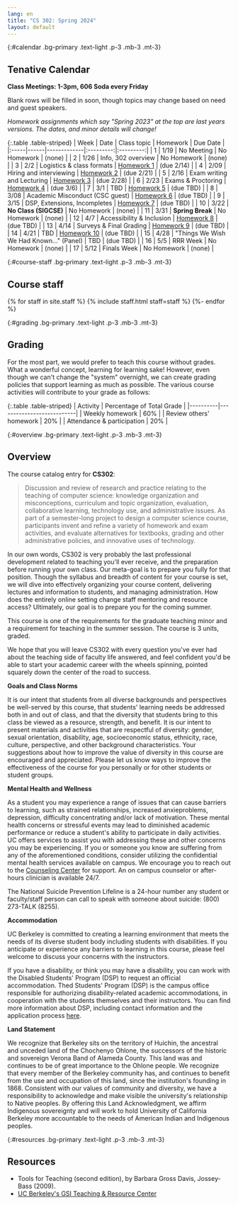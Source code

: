```yaml
---
lang: en
title: "CS 302: Spring 2024"
layout: default
---
```


{:#calendar .bg-primary .text-light .p-3 .mb-3 .mt-3}
## **Tenative** Calendar

**Class Meetings: 1-3pm, 606 Soda every Friday**

Blank rows will be filled in soon, though topics may change based on
need and guest speakers.

_Homework assignments which say "Spring 2023" at the top are last years versions. The dates, and minor details will change!_

{:.table .table-striped}
| Week | Date | Class topic | Homework | Due Date |
|:-----|------|-------------|:---------:|:---------:|
| 1    | 1/19 | No Meeting | No Homework | (none) |
| 2    | 1/26 | Info, 302 overview | No Homework | (none) |
| 3    | 2/2  | Logistics & class formats | [Homework 1][hw1] | (due 2/14) |
| 4    | 2/09 | Hiring and interviewing | [Homework 2][hw2] | (due 2/21) |
| 5    | 2/16 | Exam writing and Lecturing | [Homework 3][hw3] | (due 2/28) |
| 6    | 2/23 | Exams & Proctoring | [Homework 4][hw4] | (due 3/6) |
| 7    | 3/1  | TBD | [Homework 5][hw5] | (due TBD) |
| 8    | 3/08 | Academic Misconduct (CSC guest) | [Homework 6][hw6] | (due TBD) |
| 9    | 3/15 |  DSP, Extensions, Incompletes | [Homework 7][hw7] | (due TBD) |
| 10   | 3/22 | **No Class (SIGCSE)** | No Homework | (none) |
| 11   | 3/31 | **Spring Break** | No Homework | (none) |
| 12   | 4/7  | Accessibility & Inclusion | [Homework 8][hw8] | (due TBD) |
| 13   | 4/14 | Surveys & Final Grading | [Homework 9][hw9] | (due TBD) |
| 14   | 4/21 | TBD | [Homework 10][hw10] | (due TBD) |
| 15   | 4/28 | "Things We Wish We Had Known…" (Panel) | TBD | (due TBD) |
| 16   | 5/5  | RRR Week | No Homework | (none) |
| 17   | 5/12 | Finals Week | No Homework | (none) |


[hw1]: /sp24/hw/hw1
[hw2]: /sp24/hw/hw2
[hw3]: /sp24/hw/hw3
[hw4]: https://docs.google.com/document/d/1nq4Yq-gBIUkr3eG8ui5iQI3HiJlXR13dvHOKWL_Pgvg/preview
[hw5]: https://docs.google.com/document/d/19GzaFnvlwafGD4rzVbAYSTQCN9F-aLU4YDcoX4agGCM/preview
[hw6]: https://docs.google.com/document/d/1Re_pn18RIHigO6tHzRcuuXqMLHlRvrgyrLT5OA-odvM/preview
[hw7]: https://docs.google.com/document/d/1xBIBXpH1yR654XgmY0gBFsAju-yuzbsg2wVdtk2kmjY/preview
[hw8]: https://docs.google.com/document/d/1Ofa4NmYLlL_XugiBBDjWYxKQBzOS_Z_veNEiTB-P4Kw/preview
[hw9]: https://docs.google.com/document/d/1jpAWeLPtWuDehENO5zIx6UzT4z1OEyieAIP9UL85m1c/preview
[hw10]: https://docs.google.com/document/d/1uVWoXn7HORUC7CCROphr9dq2hcsU-Kqx4W6MlQ5H4ow/preview
[hw11]: https://docs.google.com/document/d/1qANVq4eq9awixuokGti2p6vLaaFDrnDv57wE0oonnb4/preview
[hw12]: https://docs.google.com/document/d/1IEOIYp9W4NGJyCep1VDqUm_vJHjCAVXvlVrQzjsfZl4/preview
[hw13]: https://docs.google.com/document/d/1zsj3UMsKjiz7Rc8m_W_UBQ2gkXkXI32s_KeJabqvzFw/preview

<!--
To make a link open in:
Preview mode: → Replace /edit with /preview
Force a copy: → Replace /edit with /copy
Force a copy with comment: → Replace /edit with /copy?copyComments=true
Create a template: → Replace /edit with /template/preview
In PDF:  → Google Docs & Sheets: Replace /edit with /export?format=pdf
→ Google Slides & Drawings: Replace /edit with /export/pdf
 -->

{:#course-staff .bg-primary .text-light .p-3 .mb-3 .mt-3}
## Course staff

<div class="container">
  <div class="row">
    {% for staff in site.staff %}
      {% include staff.html staff=staff %}
    {%- endfor %}
  </div>
</div>

{:#grading .bg-primary .text-light .p-3 .mb-3 .mt-3}
## Grading

For the most part, we would prefer to teach this course without grades.
What a wonderful concept, learning for learning sake! However, even
though we can\'t change the \"system\" overnight, we can create grading
policies that support learning as much as possible. The various course
activities will contribute to your grade as follows:

{:.table .table-striped}
| Activity | Percentage of Total Grade |
|----------|---------------------------|
| Weekly homework | 60% |
| Review others' homework | 20% |
| Attendance & participation | 20% |

{:#overview .bg-primary .text-light .p-3 .mb-3 .mt-3}
## Overview

The course catalog entry for **CS302**:

> Discussion and review of research and practice relating to the
> teaching of computer science: knowledge organization and
> misconceptions, curriculum and topic organization, evaluation,
> collaborative learning, technology use, and administrative issues. As
> part of a semester-long project to design a computer science course,
> participants invent and refine a variety of homework and exam
> activities, and evaluate alternatives for textbooks, grading and other
> administrative policies, and innovative uses of technology.

In our own words, CS302 is very probably the last professional
development related to teaching you\'ll ever receive, and the
preparation before running your own class. Our meta-goal is to prepare
you fully for that position. Though the syllabus and breadth of content
for your course is set, we will dive into effectively organizing your
course content, delivering lectures and information to students, and
managing administration. How does the entirely online setting change
staff mentoring and resource access? Ultimately, our goal is to prepare
you for the coming summer.

This course is one of the requirements for the graduate teaching minor
and a requirement for teaching in the summer session. The course is 3
units, graded.

We hope that you will leave CS302 with every question you\'ve ever had
about the teaching side of faculty life answered, and feel confident
you\'d be able to start your academic career with the wheels spinning,
pointed squarely down the center of the road to success.

**Goals and Class Norms**

It is our intent that students from all diverse backgrounds and
perspectives be well-served by this course, that students\' learning
needs be addressed both in and out of class, and that the diversity that
students bring to this class be viewed as a resource, strength, and
benefit. It is our intent to present materials and activities that are
respectful of diversity: gender, sexual orientation, disability, age,
socioeconomic status, ethnicity, race, culture, perspective, and other
background characteristics. Your suggestions about how to improve the
value of diversity in this course are encouraged and appreciated. Please
let us know ways to improve the effectiveness of the course for you
personally or for other students or student groups.

**Mental Health and Wellness**

As a student you may experience a range of issues that can cause
barriers to learning, such as strained relationships, increased
anxieproblems, depression, difficulty concentrating and/or lack of
motivation. These mental health concerns or stressful events may lead to
diminished academic performance or reduce a student\'s ability to
participate in daily activities. UC offers services to assist you with
addressing these and other concerns you may be experiencing. If you or
someone you know are suffering from any of the aforementioned
conditions, consider utilizing the confidential mental health services
available on campus. We encourage you to reach out to the [Counseling
Center](https://uhs.berkeley.edu/caps) for support. An on campus
counselor or after-hours clinician is available 24/7.

The National Suicide Prevention Lifeline is a 24-hour number any student
or faculty/staff person can call to speak with someone about suicide:
(800) 273-TALK (8255).

**Accommodation**

UC Berkeley is committed to creating a learning environment that meets
the needs of its diverse student body including students with
disabilities. If you anticipate or experience any barriers to learning
in this course, please feel welcome to discuss your concerns with the
instructors.

If you have a disability, or think you may have a disability, you can
work with the Disabled Students\' Program (DSP) to request an official
accommodation. Thed Students\' Program (DSP) is the campus office
responsible for authorizing disability-related academic accommodations,
in cooperation with the students themselves and their instructors. You
can find more information about DSP, including contact information and
the application process [here](https://dsp.berkeley.edu).

**Land Statement**

We recognize that Berkeley sits on the territory of Huichin, the
ancestral and unceded land of the Chochenyo Ohlone, the successors of
the historic and sovereign Verona Band of Alameda County. This land was
and continues to be of great importance to the Ohlone people. We
recognize that every member of the Berkeley community has, and continues
to benefit from the use and occupation of this land, since the
institution\'s founding in 1868. Consistent with our values of community
and diversity, we have a responsibility to acknowledge and make visible
the university\'s relationship to Native peoples. By offering this Land
Acknowledgment, we affirm Indigenous sovereignty and will work to hold
University of California Berkeley more accountable to the needs of
American Indian and Indigenous peoples.

{:#resources .bg-primary .text-light .p-3 .mb-3 .mt-3}
## Resources

- Tools for Teaching (second edition), by Barbara Gross Davis,
    Jossey-Bass (2009).
- [UC Berkeley\'s GSI Teaching & Resource
    Center](http://gsi.berkeley.edu/)
